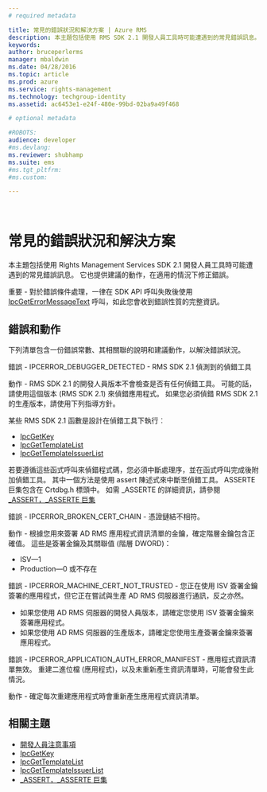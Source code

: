 ```yaml
---
# required metadata

title: 常見的錯誤狀況和解決方案 | Azure RMS
description: 本主題包括使用 RMS SDK 2.1 開發人員工具時可能遭遇到的常見錯誤訊息。
keywords:
author: bruceperlerms
manager: mbaldwin
ms.date: 04/28/2016
ms.topic: article
ms.prod: azure
ms.service: rights-management
ms.technology: techgroup-identity
ms.assetid: ac6453e1-e24f-480e-99bd-02ba9a49f468

# optional metadata

#ROBOTS:
audience: developer
#ms.devlang:
ms.reviewer: shubhamp
ms.suite: ems
#ms.tgt_pltfrm:
#ms.custom:

---
```


﻿
# 常見的錯誤狀況和解決方案
本主題包括使用 Rights Management Services SDK 2.1 開發人員工具時可能遭遇到的常見錯誤訊息。 它也提供建議的動作，在適用的情況下修正錯誤。

重要 - 對於錯誤條件處理，一律在 SDK API 呼叫失敗後使用 [IpcGetErrorMessageText](/rights-management/sdk/2.1/api/win/functions#msipc_ipcgeterrormessagetext) 呼叫，如此您會收到錯誤性質的完整資訊。

 

## 錯誤和動作 ##
下列清單包含一份錯誤常數、其相關聯的說明和建議動作，以解決錯誤狀況。

錯誤 - IPCERROR_DEBUGGER_DETECTED - RMS SDK 2.1 偵測到的偵錯工具

動作 - RMS SDK 2.1 的開發人員版本不會檢查是否有任何偵錯工具。 可能的話，請使用這個版本 (RMS SDK 2.1) 來偵錯應用程式。
如果您必須偵錯 RMS SDK 2.1 的生產版本，請使用下列指導方針。

某些 RMS SDK 2.1 函數是設計在偵錯工具下執行︰
- [IpcGetKey</strong>](/rights-management/sdk/2.1/api/win/functions#msipc_ipcgetkey)
- [IpcGetTemplateList](/rights-management/sdk/2.1/api/win/functions#msipc_ipcgettemplatelist)
- [IpcGetTemplateIssuerList](/rights-management/sdk/2.1/api/win/functions#msipc_ipcgettemplateissuerlist)

若要遵循這些函式呼叫來偵錯程式碼，您必須中斷處理序，並在函式呼叫完成後附加偵錯工具。 其中一個方法是使用 assert 陳述式來中斷至偵錯工具。 ASSERTE 巨集包含在 Crtdbg.h 標頭中。
如需 \_ASSERTE 的詳細資訊，請參閱 [\_ASSERT，\_ASSERTE 巨集](https://msdn.microsoft.com/en-us/library/ezb1wyez.aspx)

錯誤 - IPCERROR_BROKEN_CERT_CHAIN - 憑證鏈結不相符。

動作 - 根據您用來簽署 AD RMS 應用程式資訊清單的金鑰，確定階層金鑰包含正確值。
這些是簽署金鑰及其關聯值 (階層 DWORD)：
- ISV—1
- Production—0 或不存在

錯誤 - IPCERROR_MACHINE_CERT_NOT_TRUSTED - 您正在使用 ISV 簽署金鑰簽署的應用程式，但它正在嘗試與生產 AD RMS 伺服器進行通訊，反之亦然。

- 如果您使用 AD RMS 伺服器的開發人員版本，請確定您使用 ISV 簽署金鑰來簽署應用程式。
- 如果您使用 AD RMS 伺服器的生產版本，請確定您使用生產簽署金鑰來簽署應用程式。

錯誤 - IPCERROR_APPLICATION_AUTH_ERROR_MANIFEST - 應用程式資訊清單無效。 重建二進位檔 (應用程式)，以及未重新產生資訊清單時，可能會發生此情況。

動作 - 確定每次重建應用程式時會重新產生應用程式資訊清單。

## 相關主題 ##
* [開發人員注意事項](developer-notes.md)
* [IpcGetKey](/rights-management/sdk/2.1/api/win/functions#msipc_ipcgetkey)
* [IpcGetTemplateList](/rights-management/sdk/2.1/api/win/functions#msipc_ipcgettemplatelist)
* [IpcGetTemplateIssuerList](/rights-management/sdk/2.1/api/win/functions#msipc_ipcgettemplateissuerlist)
* [\_ASSERT，\_ASSERTE 巨集](https://msdn.microsoft.com/en-us/library/ezb1wyez.aspx)
 

 


<!--HONumber=Apr16_HO3-->


